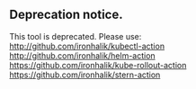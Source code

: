## Deprecation notice.

This tool is deprecated. Please use:  
http://github.com/ironhalik/kubectl-action  
http://github.com/ironhalik/helm-action  
https://github.com/ironhalik/kube-rollout-action  
https://github.com/ironhalik/stern-action  
